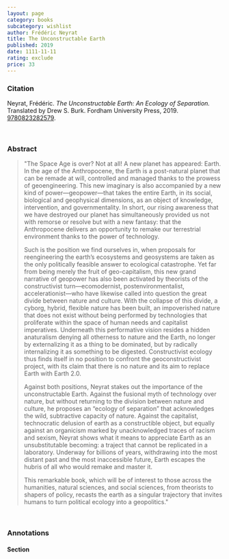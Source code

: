```yaml
---
layout: page
category: books
subcategory: wishlist
author: Frédéric Neyrat
title: The Unconstructable Earth
published: 2019
date: 1111-11-11
rating: exclude
price: 33
---
```


### Citation

Neyrat, Frédéric. *The Unconstructable Earth: An Ecology of Separation.* Translated by Drew S. Burk. Fordham University Press, 2019. [9780823282579](https://www.fordhampress.com/9780823282579/the-unconstructable-earth/).

<br>

### Abstract

> "The Space Age is over? Not at all! A new planet has appeared: Earth. In the age of the Anthropocene, the Earth is a post-natural planet that can be remade at will, controlled and managed thanks to the prowess of geoengineering. This new imaginary is also accompanied by a new kind of power—geopower—that takes the entire Earth, in its social, biological and geophysical dimensions, as an object of knowledge, intervention, and governmentality. In short, our rising awareness that we have destroyed our planet has simultaneously provided us not with remorse or resolve but with a new fantasy: that the Anthropocene delivers an opportunity to remake our terrestrial environment thanks to the power of technology.
>
> Such is the position we find ourselves in, when proposals for reengineering the earth’s ecosystems and geosystems are taken as the only politically feasible answer to ecological catastrophe. Yet far from being merely the fruit of geo-capitalism, this new grand narrative of geopower has also been activated by theorists of the constructivist turn—ecomodernist, postenvironmentalist, accelerationist—who have likewise called into question the great divide between nature and culture. With the collapse of this divide, a cyborg, hybrid, flexible nature has been built, an impoverished nature that does not exist without being performed by technologies that proliferate within the space of human needs and capitalist imperatives. Underneath this performative vision resides a hidden anaturalism denying all otherness to nature and the Earth, no longer by externalizing it as a thing to be dominated, but by radically internalizing it as something to be digested. Constructivist ecology thus finds itself in no position to confront the geoconstructivist project, with its claim that there is no nature and its aim to replace Earth with Earth 2.0.
>
> Against both positions, Neyrat stakes out the importance of the unconstructable Earth. Against the fusional myth of technology over nature, but without returning to the division between nature and culture, he proposes an “ecology of separation” that acknowledges the wild, subtractive capacity of nature. Against the capitalist, technocratic delusion of earth as a constructible object, but equally against an organicism marked by unacknowledged traces of racism and sexism, Neyrat shows what it means to appreciate Earth as an unsubstitutable becoming: a traject that cannot be replicated in a laboratory. Underway for billions of years, withdrawing into the most distant past and the most inaccessible future, Earth escapes the hubris of all who would remake and master it.
>
> This remarkable book, which will be of interest to those across the humanities, natural sciences, and social sciences, from theorists to shapers of policy, recasts the earth as a singular trajectory that invites humans to turn political ecology into a geopolitics."

<br>

### Annotations

#### Section

<br>
